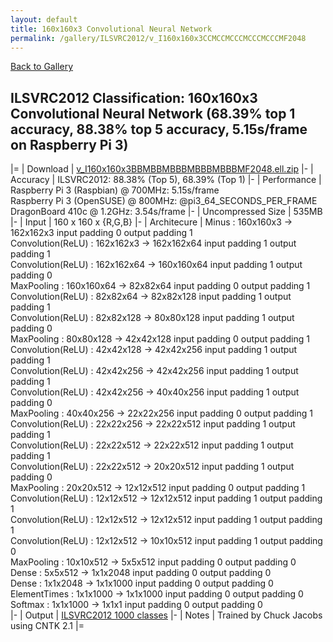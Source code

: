 ```yaml
---
layout: default
title: 160x160x3 Convolutional Neural Network
permalink: /gallery/ILSVRC2012/v_I160x160x3CCMCCMCCCMCCCMCCCMF2048
---
```


[Back to Gallery](/ELL/gallery)

## ILSVRC2012 Classification: 160x160x3 Convolutional Neural Network (68.39% top 1 accuracy, 88.38% top 5 accuracy, 5.15s/frame on Raspberry Pi 3)

|=
| Download | [v_I160x160x3BBMBBMBBBMBBBMBBBMF2048.ell.zip](https://github.com/Microsoft/ELL-models/raw/master/models/ILSVRC2012/v_I160x160x3BBMBBMBBBMBBBMBBBMF2048/v_I160x160x3BBMBBMBBBMBBBMBBBMF2048.ell.zip)
|-
| Accuracy | ILSVRC2012: 88.38% (Top 5), 68.39% (Top 1) 
|-
| Performance | Raspberry Pi 3 (Raspbian) @ 700MHz: 5.15s/frame<br>Raspberry Pi 3 (OpenSUSE) @ 800MHz: @pi3_64_SECONDS_PER_FRAME<br>DragonBoard 410c @ 1.2GHz: 3.54s/frame
|-
| Uncompressed Size | 535MB
|-
| Input | 160 x 160 x {R,G,B}
|-
| Architecure | Minus :  160x160x3  ->  162x162x3  input padding 0  output padding 1<br>Convolution(ReLU) :  162x162x3  ->  162x162x64  input padding 1  output padding 1<br>Convolution(ReLU) :  162x162x64  ->  160x160x64  input padding 1  output padding 0<br>MaxPooling :  160x160x64  ->  82x82x64  input padding 0  output padding 1<br>Convolution(ReLU) :  82x82x64  ->  82x82x128  input padding 1  output padding 1<br>Convolution(ReLU) :  82x82x128  ->  80x80x128  input padding 1  output padding 0<br>MaxPooling :  80x80x128  ->  42x42x128  input padding 0  output padding 1<br>Convolution(ReLU) :  42x42x128  ->  42x42x256  input padding 1  output padding 1<br>Convolution(ReLU) :  42x42x256  ->  42x42x256  input padding 1  output padding 1<br>Convolution(ReLU) :  42x42x256  ->  40x40x256  input padding 1  output padding 0<br>MaxPooling :  40x40x256  ->  22x22x256  input padding 0  output padding 1<br>Convolution(ReLU) :  22x22x256  ->  22x22x512  input padding 1  output padding 1<br>Convolution(ReLU) :  22x22x512  ->  22x22x512  input padding 1  output padding 1<br>Convolution(ReLU) :  22x22x512  ->  20x20x512  input padding 1  output padding 0<br>MaxPooling :  20x20x512  ->  12x12x512  input padding 0  output padding 1<br>Convolution(ReLU) :  12x12x512  ->  12x12x512  input padding 1  output padding 1<br>Convolution(ReLU) :  12x12x512  ->  12x12x512  input padding 1  output padding 1<br>Convolution(ReLU) :  12x12x512  ->  10x10x512  input padding 1  output padding 0<br>MaxPooling :  10x10x512  ->  5x5x512  input padding 0  output padding 0<br>Dense :  5x5x512  ->  1x1x2048  input padding 0  output padding 0<br>Dense :  1x1x2048  ->  1x1x1000  input padding 0  output padding 0<br>ElementTimes :  1x1x1000  ->  1x1x1000  input padding 0  output padding 0<br>Softmax :  1x1x1000  ->  1x1x1  input padding 0  output padding 0<br>
|-
| Output | [ILSVRC2012 1000 classes](https://github.com/Microsoft/ELL-models/raw/master/models/ILSVRC2012/ILSVRC2012_labels.txt)
|-
| Notes | Trained by Chuck Jacobs using CNTK 2.1
|=
